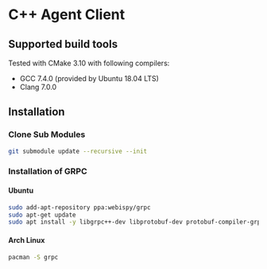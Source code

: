# C++ Agent Client

## Supported build tools

Tested with CMake 3.10 with following compilers:

- GCC 7.4.0 (provided by Ubuntu 18.04 LTS)
- Clang 7.0.0


## Installation

### Clone Sub Modules
```bash
git submodule update --recursive --init 
```

### Installation of GRPC 

#### Ubuntu
```bash
sudo add-apt-repository ppa:webispy/grpc
sudo apt-get update
sudo apt install -y libgrpc++-dev libprotobuf-dev protobuf-compiler-grpc clang-7
```

#### Arch Linux
```bash
pacman -S grpc
```
